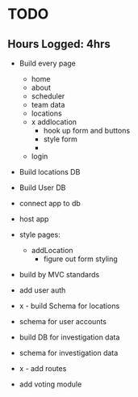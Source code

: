 # TODO

## Hours Logged: 4hrs

* Build every page
    - home
    - about
    - scheduler
    - team data
    - locations
    - x addlocation
        - hook up form and buttons
        - style form
        - 
    - login

* Build locations DB

* Build User DB

* connect app to db

* host app

* style pages:
    - addLocation
        - figure out form styling

* build by MVC standards

* add user auth

*  x - build Schema for locations

* schema for user accounts

* build DB for investigation data

* schema for investigation data

* x - add routes 

* add voting module 

